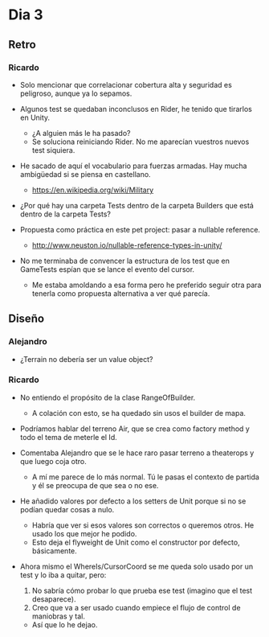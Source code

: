 ﻿# Dia 3

## Retro

### Ricardo

- Solo mencionar que correlacionar cobertura alta y seguridad es peligroso, aunque ya lo sepamos.

- Algunos test se quedaban inconclusos en Rider, he tenido que tirarlos en Unity.
  - ¿A alguien más le ha pasado?
  - Se soluciona reiniciando Rider. No me aparecían vuestros nuevos test siquiera.

- He sacado de aquí el vocabulario para fuerzas armadas. Hay mucha ambigüedad si se piensa en castellano.
  - https://en.wikipedia.org/wiki/Military

- ¿Por qué hay una carpeta Tests dentro de la carpeta Builders que está dentro de la carpeta Tests?

- Propuesta como práctica en este pet project: pasar a nullable reference.
  - http://www.neuston.io/nullable-reference-types-in-unity/

- No me terminaba de convencer la estructura de los test que en GameTests espían que se lance el evento del cursor. 
  - Me estaba amoldando a esa forma pero he preferido seguir otra para tenerla como propuesta alternativa a ver qué parecía.

## Diseño

### Alejandro

- ¿Terrain no debería ser un value object?

### Ricardo

- No entiendo el propósito de la clase RangeOfBuilder.
  - A colación con esto, se ha quedado sin usos el builder de mapa.
- Podríamos hablar del terreno Air, que se crea como factory method y todo el tema de meterle el Id.
- Comentaba Alejandro que se le hace raro pasar terreno a theaterops y que luego coja otro.
  - A mí me parece de lo más normal. Tú le pasas el contexto de partida y él se preocupa de que sea o no ese.

- He añadido valores por defecto a los setters de Unit porque si no se podían quedar cosas a nulo.
  - Habría que ver si esos valores son correctos o queremos otros. He usado los que mejor he podido.
  - Esto deja el flyweight de Unit como el constructor por defecto, básicamente.

- Ahora mismo el WhereIs/CursorCoord se me queda solo usado por un test y lo iba a quitar, pero:
  1. No sabría cómo probar lo que prueba ese test (imagino que el test desaparece).
  2. Creo que va a ser usado cuando empiece el flujo de control de maniobras y tal.
  - Así que lo he dejao.